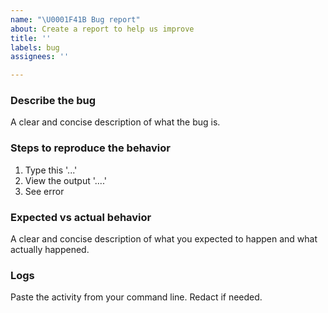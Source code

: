 ```yaml
---
name: "\U0001F41B Bug report"
about: Create a report to help us improve
title: ''
labels: bug
assignees: ''

---
```


### Describe the bug
A clear and concise description of what the bug is.

### Steps to reproduce the behavior

1. Type this '...'
2. View the output '....'
3. See error

### Expected vs actual behavior

A clear and concise description of what you expected to happen and what actually happened.

### Logs

Paste the activity from your command line. Redact if needed.
